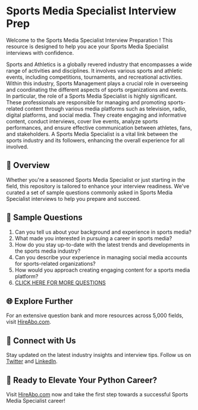 # Sports Media Specialist Interview Prep

Welcome to the Sports Media Specialist Interview Preparation ! This resource is designed to help you ace your Sports Media Specialist interviews with confidence.

Sports and Athletics is a globally revered industry that encompasses a wide range of activities and disciplines. It involves various sports and athletic events, including competitions, tournaments, and recreational activities. Within this industry, Sports Management plays a crucial role in overseeing and coordinating the different aspects of sports organizations and events. In particular, the role of a Sports Media Specialist is highly significant. These professionals are responsible for managing and promoting sports-related content through various media platforms such as television, radio, digital platforms, and social media. They create engaging and informative content, conduct interviews, cover live events, analyze sports performances, and ensure effective communication between athletes, fans, and stakeholders. A Sports Media Specialist is a vital link between the sports industry and its followers, enhancing the overall experience for all involved.

## 🚀 Overview

Whether you're a seasoned Sports Media Specialist or just starting in the field, this repository is tailored to enhance your interview readiness. We've curated a set of sample questions commonly asked in Sports Media Specialist interviews to help you prepare and succeed.

## 📝 Sample Questions

1. Can you tell us about your background and experience in sports media?
2. What made you interested in pursuing a career in sports media?
3. How do you stay up-to-date with the latest trends and developments in the sports media industry?
4. Can you describe your experience in managing social media accounts for sports-related organizations?
5. How would you approach creating engaging content for a sports media platform?
6. [CLICK HERE FOR MORE QUESTIONS](https://hireabo.com/job/15_2_23/Sports%20Media%20Specialist)

## 🌐 Explore Further

For an extensive question bank and more resources across 5,000 fields, visit [HireAbo.com](https://www.hireabo.com).

## 📱 Connect with Us

Stay updated on the latest industry insights and interview tips. Follow us on [Twitter](https://twitter.com/hireabo) and [LinkedIn](https://www.linkedin.com/in/hire-abo-3609972a8/).

## 🚀 Ready to Elevate Your Python Career?

Visit [HireAbo.com](https://www.hireabo.com) now and take the first step towards a successful Sports Media Specialist career!